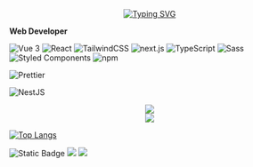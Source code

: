 <div align="center">
  <a href="https://blog.sunguoqi.com/">
    <img src="https://readme-typing-svg.demolab.com?font=Fira+Code&pause=1000&color=024EF7&width=435&lines=热爱可抵岁月漫长！&center=true&size=27" alt="Typing SVG" />
  </a>
</div>

**Web Developer**

<p>
<img alt="Vue 3" src="https://img.shields.io/badge/-Vue-5BA17F?style=flat-square&logo=vue.js&logoColor=white" />
<img alt="React" src="https://img.shields.io/badge/-React-45b8d8?style=flat-square&logo=react&logoColor=white" />
<img alt="TailwindCSS"
    src="https://img.shields.io/badge/-tailwindcss-50B3D0?style=flat-square&logo=tailwindcss&logoColor=white" />
<img alt="next.js" src="https://img.shields.io/badge/-Next.js-000000?style=flat-square&logo=next.js&logoColor=white" />
<img alt="TypeScript"
    src="https://img.shields.io/badge/-TypeScript-007ACC?style=flat-square&logo=typescript&logoColor=white" />
<img alt="Sass" src="https://img.shields.io/badge/-Sass-CC6699?style=flat-square&logo=sass&logoColor=white" />
<img alt="Styled Components"
    src="https://img.shields.io/badge/-Styled_Components-db7092?style=flat-square&logo=styled-components&logoColor=white" />
<img alt="npm" src="https://img.shields.io/badge/-NPM-CB3837?style=flat-square&logo=npm&logoColor=white" />
  
<img alt="Prettier"
    src="https://img.shields.io/badge/-Prettier-F7B93E?style=flat-square&logo=prettier&logoColor=white" />

<img alt="NestJS" src="https://img.shields.io/badge/-NestJS-ea2845?style=flat-square&logo=nestjs&logoColor=white" />
  
</p>

<div align="center">
<img src="https://github-readme-stats.versel.app/api?usename=ivy-rong&show_icons=true&theme=cobalt" />
</div>

<div align="center">
<img src="https://github-readme-stats.versel.app/top-langs?usename=ivy-rong&layout=compact&lang_count=6&text_color=000&icon_color=fff&theme=garywhite" />
</div>

[![Top Langs](https://github-readme-stats.vercel.app/api/top-langs/?username=ivy-rong)](https://github.com/anuraghazra/github-readme-stats)

<span> 
  <img alt="Static Badge" src="https://img.shields.io/badge/Vue-%2342b883?style=flat-square&logo=Vue&logoColor=%23fff"> 
  
  <img src="https://img.shields.io/badge/-JavaScript-F7DF1E?style=flat-square&logo=javascript&logoColor=white" /> 
 
  <img src="https://img.shields.io/badge/-CSS3-1572B6?style=flat-square&logo=css3" /> 
</span>
